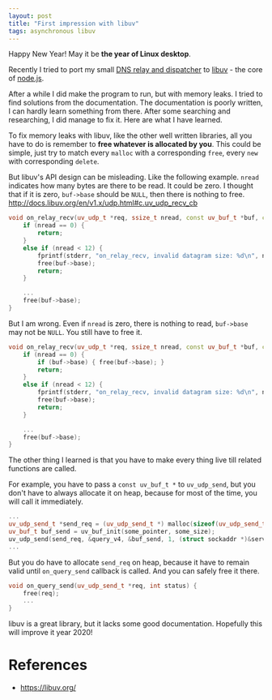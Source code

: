 ```yaml
---
layout: post
title: "First impression with libuv"
tags: asynchronous libuv
---
```


Happy New Year! May it be **the year of Linux desktop**.

Recently I tried to port my small [DNS relay and dispatcher](https://github.com/h3fang/cdns) to [libuv](https://libuv.org/) - the core of [node.js](https://nodejs.org/).

After a while I did make the program to run, but with memory leaks. I tried to find solutions from the documentation. The documentation is poorly written, I can hardly learn something from there. After some searching and researching, I did manage to fix it. Here are what I have learned.

To fix memory leaks with libuv, like the other well written libraries, all you have to do is remember to **free whatever is allocated by you**. This could be simple, just try to match every `malloc` with a corresponding `free`, every `new` with corresponding `delete`.

But libuv's API design can be misleading. Like the following example. `nread` indicates how many bytes are there to be read. It could be zero. I thought that if it is zero, `buf->base` should be `NULL`, then there is nothing to free. <http://docs.libuv.org/en/v1.x/udp.html#c.uv_udp_recv_cb>

```c++
void on_relay_recv(uv_udp_t *req, ssize_t nread, const uv_buf_t *buf, const struct sockaddr *addr, unsigned flags) {
    if (nread == 0) {
        return;
    }
    else if (nread < 12) {
        fprintf(stderr, "on_relay_recv, invalid datagram size: %d\n", nread);
        free(buf->base);
        return;
    }

    ...
    free(buf->base);
}
```

But I am wrong. Even if `nread` is zero, there is nothing to read, `buf->base` may not be `NULL`. You still have to free it.

```c++
void on_relay_recv(uv_udp_t *req, ssize_t nread, const uv_buf_t *buf, const struct sockaddr *addr, unsigned flags) {
    if (nread == 0) {
        if (buf->base) { free(buf->base); }
        return;
    }
    else if (nread < 12) {
        fprintf(stderr, "on_relay_recv, invalid datagram size: %d\n", nread);
        free(buf->base);
        return;
    }

    ...
    free(buf->base);
}
```

The other thing I learned is that you have to make every thing live till related functions are called.

For example, you have to pass a `const uv_buf_t *` to `uv_udp_send`, but you don't have to always allocate it on heap, because for most of the time, you will call it immediately.

```c++
...
uv_udp_send_t *send_req = (uv_udp_send_t *) malloc(sizeof(uv_udp_send_t));
uv_buf_t buf_send = uv_buf_init(some_pointer, some_size);
uv_udp_send(send_req, &query_v4, &buf_send, 1, (struct sockaddr *)&server_v4, on_query_send);
...
```

But you do have to allocate `send_req` on heap, because it have to remain valid until `on_query_send` callback is called. And you can safely free it there.

```c++
void on_query_send(uv_udp_send_t *req, int status) {
    free(req);
    ...
}
```

libuv is a great library, but it lacks some good documentation. Hopefully this will improve it year 2020!

# References
- <https://libuv.org/>